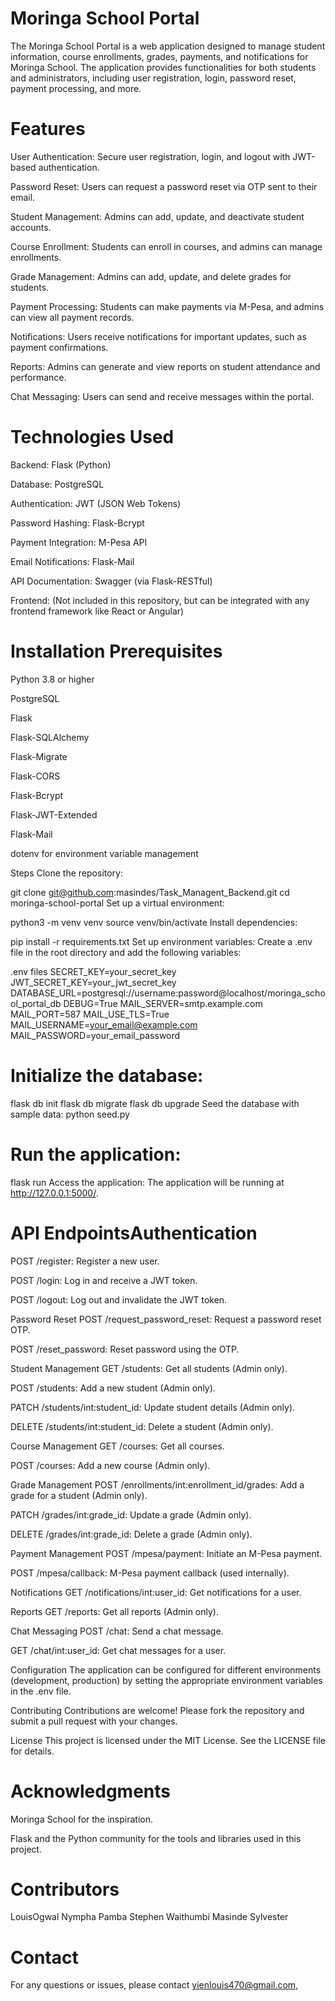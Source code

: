 # Moringa School Portal

The Moringa School Portal is a web application designed to manage student information, course enrollments, grades, payments, and notifications for Moringa School. The application provides functionalities for both students and administrators, including user registration, login, password reset, payment processing, and more.

# Features
User Authentication: Secure user registration, login, and logout with JWT-based authentication.

Password Reset: Users can request a password reset via OTP sent to their email.

Student Management: Admins can add, update, and deactivate student accounts.

Course Enrollment: Students can enroll in courses, and admins can manage enrollments.

Grade Management: Admins can add, update, and delete grades for students.

Payment Processing: Students can make payments via M-Pesa, and admins can view all payment records.

Notifications: Users receive notifications for important updates, such as payment confirmations.

Reports: Admins can generate and view reports on student attendance and performance.

Chat Messaging: Users can send and receive messages within the portal.

# Technologies Used

Backend: Flask (Python)

Database: PostgreSQL

Authentication: JWT (JSON Web Tokens)

Password Hashing: Flask-Bcrypt

Payment Integration: M-Pesa API

Email Notifications: Flask-Mail

API Documentation: Swagger (via Flask-RESTful)

Frontend: (Not included in this repository, but can be integrated with any frontend framework like React or Angular)

# Installation Prerequisites
Python 3.8 or higher

PostgreSQL

Flask

Flask-SQLAlchemy

Flask-Migrate

Flask-CORS

Flask-Bcrypt

Flask-JWT-Extended

Flask-Mail

dotenv for environment variable management

Steps
Clone the repository:

git clone git@github.com:masindes/Task_Managent_Backend.git
cd moringa-school-portal
Set up a virtual environment:

python3 -m venv venv
source venv/bin/activate
Install dependencies:


pip install -r requirements.txt
Set up environment variables:
Create a .env file in the root directory and add the following variables:

.env files
SECRET_KEY=your_secret_key
JWT_SECRET_KEY=your_jwt_secret_key
DATABASE_URL=postgresql://username:password@localhost/moringa_school_portal_db
DEBUG=True
MAIL_SERVER=smtp.example.com
MAIL_PORT=587
MAIL_USE_TLS=True
MAIL_USERNAME=your_email@example.com
MAIL_PASSWORD=your_email_password

# Initialize the database:

flask db init
flask db migrate
flask db upgrade
Seed the database with sample data:
python seed.py

# Run the application:

flask run
Access the application:
The application will be running at http://127.0.0.1:5000/.

# API EndpointsAuthentication
POST /register: Register a new user.

POST /login: Log in and receive a JWT token.

POST /logout: Log out and invalidate the JWT token.

Password Reset
POST /request_password_reset: Request a password reset OTP.

POST /reset_password: Reset password using the OTP.

Student Management
GET /students: Get all students (Admin only).

POST /students: Add a new student (Admin only).

PATCH /students/int:student_id: Update student details (Admin only).

DELETE /students/int:student_id: Delete a student (Admin only).

Course Management
GET /courses: Get all courses.

POST /courses: Add a new course (Admin only).

Grade Management
POST /enrollments/int:enrollment_id/grades: Add a grade for a student (Admin only).

PATCH /grades/int:grade_id: Update a grade (Admin only).

DELETE /grades/int:grade_id: Delete a grade (Admin only).

Payment Management
POST /mpesa/payment: Initiate an M-Pesa payment.

POST /mpesa/callback: M-Pesa payment callback (used internally).

Notifications
GET /notifications/int:user_id: Get notifications for a user.

Reports
GET /reports: Get all reports (Admin only).

Chat Messaging
POST /chat: Send a chat message.

GET /chat/int:user_id: Get chat messages for a user.

Configuration
The application can be configured for different environments (development, production) by setting the appropriate environment variables in the .env file.

Contributing
Contributions are welcome! Please fork the repository and submit a pull request with your changes.

License
This project is licensed under the MIT License. See the LICENSE file for details.

# Acknowledgments
Moringa School for the inspiration.

Flask and the Python community for the tools and libraries used in this project.
# Contributors
LouisOgwal
Nympha Pamba
Stephen Waithumbi
Masinde Sylvester

# Contact
For any questions or issues, please contact yienlouis470@gmail.com,
